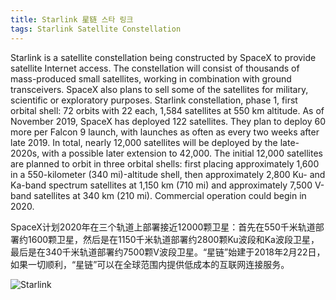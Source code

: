 ```yaml
---
title: Starlink 星链 스타 링크
tags: Starlink Satellite Constellation
---
```


Starlink is a satellite constellation being constructed by SpaceX to provide satellite Internet access. The constellation will consist of thousands of mass-produced small satellites, working in combination with ground transceivers. SpaceX also plans to sell some of the satellites for military, scientific or exploratory purposes. Starlink constellation, phase 1, first orbital shell: 72 orbits with 22 each, 1,584 satellites at 550 km altitude. As of November 2019, SpaceX has deployed 122 satellites. They plan to deploy 60 more per Falcon 9 launch, with launches as often as every two weeks after late 2019. In total, nearly 12,000 satellites will be deployed by the late-2020s, with a possible later extension to 42,000. The initial 12,000 satellites are planned to orbit in three orbital shells: first placing approximately 1,600 in a 550-kilometer (340 mi)-altitude shell, then approximately 2,800 Ku- and Ka-band spectrum satellites at 1,150 km (710 mi) and approximately 7,500 V-band satellites at 340 km (210 mi). Commercial operation could begin in 2020.

SpaceX计划2020年在三个轨道上部署接近12000颗卫星：首先在550千米轨道部署约1600颗卫星，然后是在1150千米轨道部署约2800颗Ku波段和Ka波段卫星，最后是在340千米轨道部署约7500颗V波段卫星。“星链”始建于2018年2月22日，如果一切顺利，“星链”可以在全球范围内提供低成本的互联网连接服务。

![Starlink](https://i1.wp.com/88io.wpcomstaging.com/wp-content/uploads/2019/12/E9D14723-8318-4615-8CC4-EF1572556EC9.jpeg?fit=924%2C701)

<!--more-->
